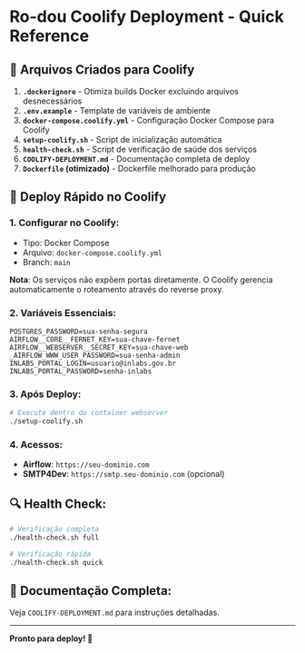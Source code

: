 # Ro-dou Coolify Deployment - Quick Reference

## 📁 Arquivos Criados para Coolify

1. **`.dockerignore`** - Otimiza builds Docker excluindo arquivos desnecessários
2. **`.env.example`** - Template de variáveis de ambiente
3. **`docker-compose.coolify.yml`** - Configuração Docker Compose para Coolify
4. **`setup-coolify.sh`** - Script de inicialização automática
5. **`health-check.sh`** - Script de verificação de saúde dos serviços
6. **`COOLIFY-DEPLOYMENT.md`** - Documentação completa de deploy
7. **`Dockerfile` (otimizado)** - Dockerfile melhorado para produção

## 🚀 Deploy Rápido no Coolify

### 1. Configurar no Coolify:
- Tipo: Docker Compose
- Arquivo: `docker-compose.coolify.yml`
- Branch: `main`

**Nota**: Os serviços não expõem portas diretamente. O Coolify gerencia automaticamente o roteamento através do reverse proxy.

### 2. Variáveis Essenciais:
```env
POSTGRES_PASSWORD=sua-senha-segura
AIRFLOW__CORE__FERNET_KEY=sua-chave-fernet
AIRFLOW__WEBSERVER__SECRET_KEY=sua-chave-web
_AIRFLOW_WWW_USER_PASSWORD=sua-senha-admin
INLABS_PORTAL_LOGIN=usuario@inlabs.gov.br
INLABS_PORTAL_PASSWORD=senha-inlabs
```

### 3. Após Deploy:
```bash
# Execute dentro do container webserver
./setup-coolify.sh
```

### 4. Acessos:
- **Airflow**: `https://seu-dominio.com`
- **SMTP4Dev**: `https://smtp.seu-dominio.com` (opcional)

## 🔍 Health Check:
```bash
# Verificação completa
./health-check.sh full

# Verificação rápida
./health-check.sh quick
```

## 📖 Documentação Completa:
Veja `COOLIFY-DEPLOYMENT.md` para instruções detalhadas.

---
**Pronto para deploy! 🎉**